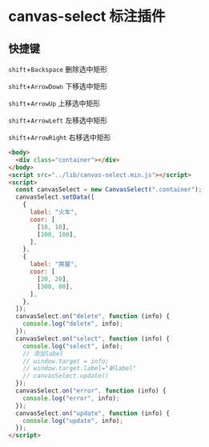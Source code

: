 # canvas-select 标注插件

## 快捷键

`shift`+`Backspace` 删除选中矩形

`shift`+`ArrowDown` 下移选中矩形

`shift`+`ArrowUp` 上移选中矩形

`shift`+`ArrowLeft` 左移选中矩形

`shift`+`ArrowRight` 右移选中矩形

```html
<body>
  <div class="container"></div>
</body>
<script src="../lib/canvas-select.min.js"></script>
<script>
  const canvasSelect = new CanvasSelect(".container");
  canvasSelect.setData([
    {
      label: "火车",
      coor: [
        [10, 10],
        [100, 100],
      ],
    },
    {
      label: "房屋",
      coor: [
        [20, 20],
        [300, 80],
      ],
    },
  ]);
  canvasSelect.on("delete", function (info) {
    console.log("delete", info);
  });
  canvasSelect.on("select", function (info) {
    console.log("select", info);
    // 添加label
    // window.target = info;
    // window.target.label="新label"
    // canvasSelect.update()
  });
  canvasSelect.on("error", function (info) {
    console.log("error", info);
  });
  canvasSelect.on("update", function (info) {
    console.log("update", info);
  });
</script>
```
